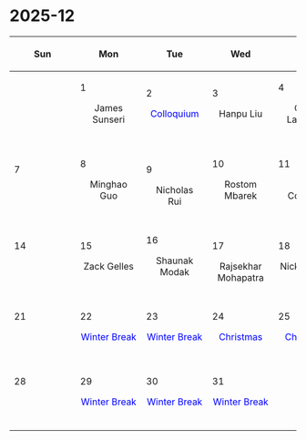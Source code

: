 # 2025-12

|<div style='max-width:100px;width:100px'><p>Sun</p></div>|<div style='max-width:100px;width:100px'><p>Mon</p></div>|<div style='max-width:100px;width:100px'><p>Tue</p></div>|<div style='max-width:100px;width:100px'><p>Wed</p></div>|<div style='max-width:100px;width:100px'><p>Thu</p></div>|<div style='max-width:100px;width:100px'><p>Fri</p></div>|<div style='max-width:100px;width:100px'><p>Sat</p></div>|
|:-:|:-:|:-:|:-:|:-:|:-:|:-:|
|<p><br/><br/></p> |<p align='left'>1</p><p>James Sunseri<br/><br/></p>|<p align='left'>2</p><p><span style='color:blue'>Colloquium</span><br/><br/></p>|<p align='left'>3</p><p>Hanpu Liu<br/><br/></p>|<p align='left'>4</p><p>Caleb Lammers<br/><br/></p>|<p align='left'>5</p><p>David Setton<br/><br/></p>|<p align='left'>6</p><p><br/><br/></p>|
|<p align='left'>7</p><p><br/><br/></p>|<p align='left'>8</p><p>Minghao Guo<br/><br/></p>|<p align='left'>9</p><p>Nicholas<br/> Rui</p>|<p align='left'>10</p><p>Rostom Mbarek<br/><br/></p>|<p align='left'>11</p><p>Matt Coleman<br/><br/></p>|<p align='left'>12</p><p>Bingjie Wang<br/><br/></p>|<p align='left'>13</p><p><br/><br/></p>|
|<p align='left'>14</p><p><br/><br/></p>|<p align='left'>15</p><p>Zack Gelles<br/><br/></p>|<p align='left'>16</p><p>Shaunak Modak<br/><br/></p>|<p align='left'>17</p><p>Rajsekhar<br/> Mohapatra</p>|<p align='left'>18</p><p>Nick Loudas<br/><br/></p>|<p align='left'>19</p><p>Michael Strauss<br/><br/></p>|<p align='left'>20</p><p><br/><br/></p>|
|<p align='left'>21</p><p><br/><br/></p>|<p align='left'>22</p><p><span style='color:blue'>Winter Break</span><br/><br/></p>|<p align='left'>23</p><p><span style='color:blue'>Winter Break</span><br/><br/></p>|<p align='left'>24</p><p><span style='color:blue'>Christmas</span><br/><br/></p>|<p align='left'>25</p><p><span style='color:blue'>Christmas</span><br/><br/></p>|<p align='left'>26</p><p><span style='color:blue'>Christmas</span><br/><br/></p>|<p align='left'>27</p><p><br/><br/></p>|
|<p align='left'>28</p><p><br/><br/></p>|<p align='left'>29</p><p><span style='color:blue'>Winter Break</span><br/><br/></p>|<p align='left'>30</p><p><span style='color:blue'>Winter Break</span><br/><br/></p>|<p align='left'>31</p><p><span style='color:blue'>Winter Break</span><br/><br/></p>|<p><br/><br/></p> |<p><br/><br/></p> |<p><br/><br/></p> |
